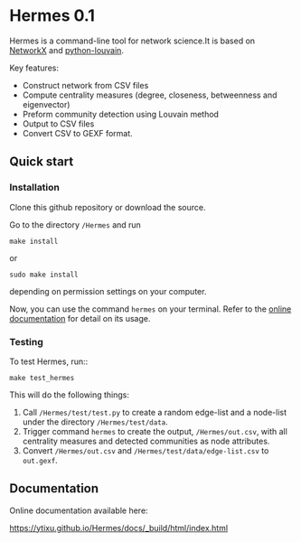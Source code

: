 # Hermes 0.1

Hermes is a command-line tool for network science.It is based on [NetworkX](https://networkx.github.io/) and [python-louvain](http://perso.crans.org/aynaud/communities/).

Key features:
* Construct network from CSV files
* Compute centrality measures (degree, closeness, betweenness and eigenvector)
* Preform community detection using Louvain method
* Output to CSV files
* Convert CSV to GEXF format.

## Quick start

### Installation

Clone this github repository or download the source.

Go to the directory ``/Hermes`` and run

	make install

or

	sudo make install

depending on permission settings on your computer.

Now, you can use the command ``hermes`` on your terminal. Refer to the [online documentation](https://ytixu.github.io/Hermes/docs/_build/html/command_line_interface.html) for detail on its usage.

### Testing

To test Hermes, run::

	make test_hermes

This will do the following things:

1) Call ``/Hermes/test/test.py`` to create a random edge-list and a node-list under the directory ``/Hermes/test/data``.
2) Trigger command ``hermes`` to create the output, ``/Hermes/out.csv``, with all centrality measures and detected communities as node attributes.
3) Convert ``/Hermes/out.csv`` and ``/Hermes/test/data/edge-list.csv`` to ``out.gexf``.

## Documentation

Online documentation available here:

https://ytixu.github.io/Hermes/docs/_build/html/index.html